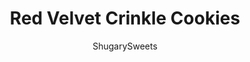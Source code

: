---
layout: ../../layouts/MarkdownPostLayout.astro
title: Red Velvet Crinkle Cookies
author: ShugarySweets
pubDate: 2022-10-20
description: "Red Velvet Crinkle Cookies are chewy, moist, and full of rich chocolate flavor. And with the striking crinkle effect, these unique cookies are sure to stand out among all the rest!"
image_url: https://www.shugarysweets.com/wp-content/uploads/2022/12/red-velvet-crinkle-cookies-facebook.jpg
tags: ["Cookies","American"]
calories: 110
protein: 2
carbohydrates: 20
fats: 3
fiber: 1
ingredients: ["2 cups all-purpose flour","1/2 cup unsweetened cocoa powder","1 teaspoon baking powder","1/4 teaspoon baking soda","1/4 teaspoon kosher salt","1/4 cup unsalted butter, melted","3/4 cup granulated sugar","1/4 cup light brown sugar, packed","1 large egg","1 large egg white","1 Tablespoon whole milk","2 teaspoons vanilla extract","1/2 teaspoon red gel food coloring","1/2 cup powdered sugar"]
serves: 24
time: "53 minutes"
prepTime: "15 minutes"
instructions: ["In a mixing bowl, whisk together the flour, cocoa powder, baking powder, baking soda, and kosher salt. Set aside.","In a large mixing bowl, beat the melted butter with sugars until blended. Add in egg, egg white, milk, and vanilla. Mix until smooth, then add red food coloring. (Use more or less to achieve desired color, just note the color fades as it bakes)","To the mixing bowl, add in flour mixture, just until combined. Do not over mix.","Cover with plastic wrap and chill cookie dough for 30 minutes.","Preheat oven to 350 degrees F. Line a cookie sheet with parchment paper and set aside.","Add powdered sugar to a shallow bowl. Set aside.","Roll 1 -2 Tablespoons chilled cookie dough into the powdered sugar, generously coating the cookie dough. Place on baking sheet about 2-inches apart.","Bake for 8-10 minutes, until tops are crinkled. Remove and cool on pan for 5 minutes, then cool on wire rack completely."]
nutrition: ["110 calories","20 grams carbohydrates","21 milligrams cholesterol","3 grams fat","1 grams fiber","2 grams protein","1 grams saturated fat","54 milligrams sodium","10 grams sugar","0 grams trans fat","1 grams unsaturated fat"]
---